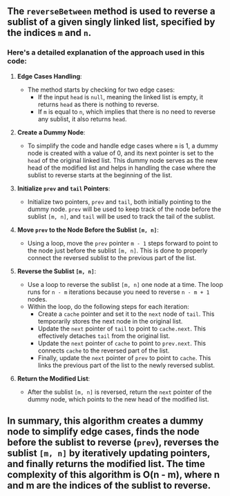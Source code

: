 ## ​The `reverseBetween` method is used to reverse a sublist of a given singly linked list, specified by the indices `m` and `n`. 

### Here's a detailed explanation of the approach used in this code:

1. **Edge Cases Handling**:
   - The method starts by checking for two edge cases:
     - If the input `head` is `null`, meaning the linked list is empty, it returns `head` as there is nothing to reverse.
     - If `m` is equal to `n`, which implies that there is no need to reverse any sublist, it also returns `head`.

2. **Create a Dummy Node**:
   - To simplify the code and handle edge cases where `m` is 1, a dummy node is created with a value of 0, and its next pointer is set to the `head` of the original linked list. This dummy node serves as the new head of the modified list and helps in handling the case where the sublist to reverse starts at the beginning of the list.

3. **Initialize `prev` and `tail` Pointers**:
   - Initialize two pointers, `prev` and `tail`, both initially pointing to the dummy node. `prev` will be used to keep track of the node before the sublist `[m, n]`, and `tail` will be used to track the tail of the sublist.

4. **Move `prev` to the Node Before the Sublist `[m, n]`**:
   - Using a loop, move the `prev` pointer `m - 1` steps forward to point to the node just before the sublist `[m, n]`. This is done to properly connect the reversed sublist to the previous part of the list.

5. **Reverse the Sublist `[m, n]`**:
   - Use a loop to reverse the sublist `[m, n]` one node at a time. The loop runs for `n - m` iterations because you need to reverse `n - m + 1` nodes.
   - Within the loop, do the following steps for each iteration:
     - Create a `cache` pointer and set it to the `next` node of `tail`. This temporarily stores the next node in the original list.
     - Update the `next` pointer of `tail` to point to `cache.next`. This effectively detaches `tail` from the original list.
     - Update the `next` pointer of `cache` to point to `prev.next`. This connects `cache` to the reversed part of the list.
     - Finally, update the `next` pointer of `prev` to point to `cache`. This links the previous part of the list to the newly reversed sublist.
   
6. **Return the Modified List**:
   - After the sublist `[m, n]` is reversed, return the `next` pointer of the dummy node, which points to the new head of the modified list.

## In summary, this algorithm creates a dummy node to simplify edge cases, finds the node before the sublist to reverse (`prev`), reverses the sublist `[m, n]` by iteratively updating pointers, and finally returns the modified list. The time complexity of this algorithm is O(n - m), where n and m are the indices of the sublist to reverse.
